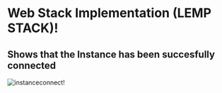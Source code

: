 # Web Stack Implementation (LEMP STACK)!

## Shows that the Instance has been succesfully connected

![instanceconnect!](/images/1_load.png)
